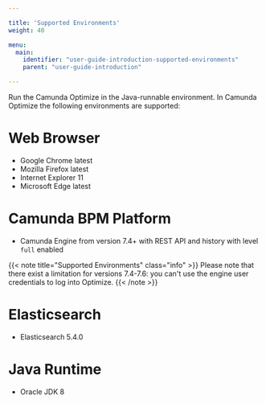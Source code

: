 ```yaml
---

title: 'Supported Environments'
weight: 40

menu:
  main:
    identifier: "user-guide-introduction-supported-environments"
    parent: "user-guide-introduction"

---
```



Run the Camunda Optimize in the Java-runnable environment. In Camunda Optimize the following environments are supported:

# Web Browser

* Google Chrome latest
* Mozilla Firefox latest
* Internet Explorer 11
* Microsoft Edge latest

# Camunda BPM Platform

* Camunda Engine from version 7.4+ with REST API and history with level `full` enabled

{{< note title="Supported Environments" class="info" >}}
  Please note that there exist a limitation for versions 7.4-7.6: you can't use the engine user credentials to log into Optimize.
{{< /note >}}

# Elasticsearch

* Elasticsearch 5.4.0

# Java Runtime

* Oracle JDK 8

